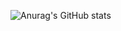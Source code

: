 ![Anurag's GitHub stats](https://github-readme-stats.vercel.app/api?username=gsantosdev&show_icons=true&theme=radical)
